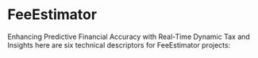 # FeeEstimator
Enhancing Predictive Financial Accuracy with Real-Time Dynamic Tax and Insights here are six technical descriptors for FeeEstimator projects:
